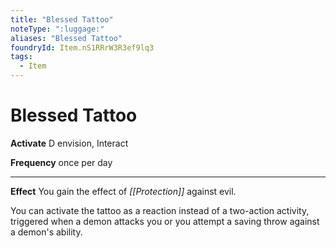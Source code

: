 ```yaml
---
title: "Blessed Tattoo"
noteType: ":luggage:"
aliases: "Blessed Tattoo"
foundryId: Item.nS1RRrW3R3ef9lq3
tags:
  - Item
---
```


# Blessed Tattoo

**Activate** D envision, Interact

**Frequency** once per day

* * *

**Effect** You gain the effect of _[[Protection]]_ against evil.

You can activate the tattoo as a reaction instead of a two-action activity, triggered when a demon attacks you or you attempt a saving throw against a demon's ability.
